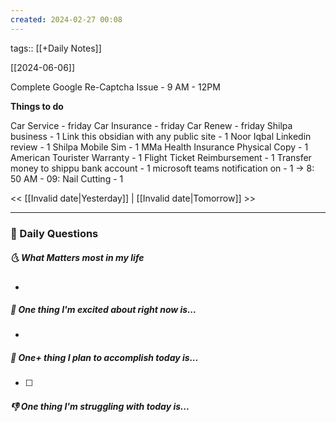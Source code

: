 ```yaml
---
created: 2024-02-27 00:08
---
```

tags:: [[+Daily Notes]]

[[2024-06-06]]

Complete Google Re-Captcha Issue - 9 AM - 12PM

**Things to do**

Car Service - friday
Car Insurance - friday
Car Renew - friday
Shilpa business - 1
Link this obsidian with any public site - 1
Noor Iqbal Linkedin review - 1
Shilpa Mobile Sim - 1
MMa Health Insurance Physical Copy - 1
American Tourister Warranty - 1
Flight Ticket Reimbursement - 1
Transfer money to shippu bank account - 1
microsoft teams notification on - 1 -> 8: 50 AM - 09:
Nail Cutting - 1


<< [[Invalid date|Yesterday]] | [[Invalid date|Tomorrow]] >>

---
### 📅 Daily Questions
##### 🌜 What Matters most in my life
- 

##### 🙌 One thing I'm excited about right now is...
- 

##### 🚀 One+ thing I plan to accomplish today is...
- [ ] 

##### 👎 One thing I'm struggling with today is...
